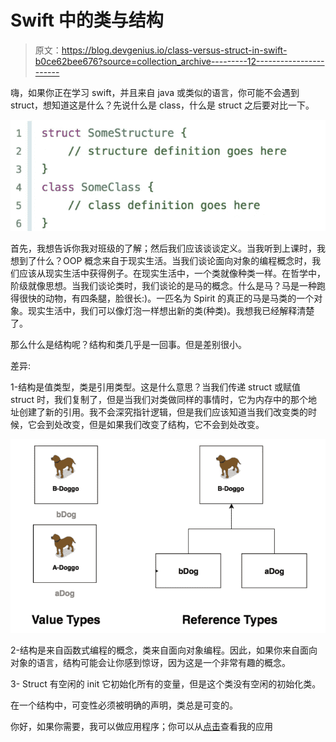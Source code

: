 # Swift 中的类与结构

> 原文：<https://blog.devgenius.io/class-versus-struct-in-swift-b0ce62bee676?source=collection_archive---------12----------------------->

嗨，如果你正在学习 swift，并且来自 java 或类似的语言，你可能不会遇到 struct，想知道这是什么？先说什么是 class，什么是 struct 之后要对比一下。

![](img/234fa41de42621a778b301210fb4bf6b.png)

首先，我想告诉你我对班级的了解；然后我们应该谈谈定义。当我听到上课时，我想到了什么？OOP 概念来自于现实生活。当我们谈论面向对象的编程概念时，我们应该从现实生活中获得例子。在现实生活中，一个类就像种类一样。在哲学中，阶级就像思想。当我们谈论类时，我们谈论的是马的概念。什么是马？马是一种跑得很快的动物，有四条腿，脸很长:)。一匹名为 Spirit 的真正的马是马类的一个对象。现实生活中，我们可以像灯泡一样想出新的类(种类)。我想我已经解释清楚了。

那么什么是结构呢？结构和类几乎是一回事。但是差别很小。

差异:

1-结构是值类型，类是引用类型。这是什么意思？当我们传递 struct 或赋值 struct 时，我们复制了，但是当我们对类做同样的事情时，它为内存中的那个地址创建了新的引用。我不会深究指针逻辑，但是我们应该知道当我们改变类的时候，它会到处改变，但是如果我们改变了结构，它不会到处改变。

![](img/c337a738cb2e39385f590238dce6652c.png)

2-结构是来自函数式编程的概念，类来自面向对象编程。因此，如果你来自面向对象的语言，结构可能会让你感到惊讶，因为这是一个非常有趣的概念。

3- Struct 有空闲的 init 它初始化所有的变量，但是这个类没有空闲的初始化类。

在一个结构中，可变性必须被明确的声明，类总是可变的。

你好，如果你需要，我可以做应用程序；你可以从[点击](https://apps.apple.com/developer/halis-bilal-kara/id1537304083)查看我的应用